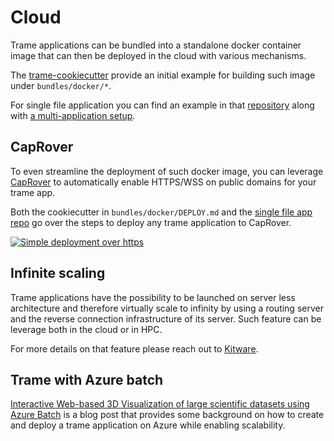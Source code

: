 # Cloud

Trame applications can be bundled into a standalone docker container image that can then be deployed in the cloud with various mechanisms.

The [trame-cookiecutter](https://github.com/Kitware/trame-cookiecutter) provide an initial example for building such image under `bundles/docker/*`.

For single file application you can find an example in that [repository](https://github.com/Kitware/trame-app-cone) along with [a multi-application setup](https://github.com/Kitware/trame-app-cone/tree/multi-app).

## CapRover

To even streamline the deployment of such docker image, you can leverage [CapRover](https://caprover.com/) to automatically enable HTTPS/WSS on public domains for your trame app.

Both the cookiecutter in `bundles/docker/DEPLOY.md` and the [single file app repo](https://github.com/Kitware/trame-app-cone) go over the steps to deploy any trame application to CapRover.

[![Simple deployment over https](/assets/images/deployment/cone-caprover.png)](https://github.com/Kitware/trame-app-cone)


## Infinite scaling

Trame applications have the possibility to be launched on server less architecture and therefore virtually scale to infinity by using a routing server and the reverse connection infrastructure of its server. Such feature can be leverage both in the cloud or in HPC.

For more details on that feature please reach out to [Kitware](https://www.kitware.com/contact/).

## Trame with Azure batch

[Interactive Web-based 3D Visualization of large scientific datasets using Azure Batch](https://techcommunity.microsoft.com/t5/azure-high-performance-computing/interactive-web-based-3d-visualization-of-large-scientific/ba-p/3686390) is a blog post that provides some background on how to create and deploy a trame application on Azure while enabling scalability.
